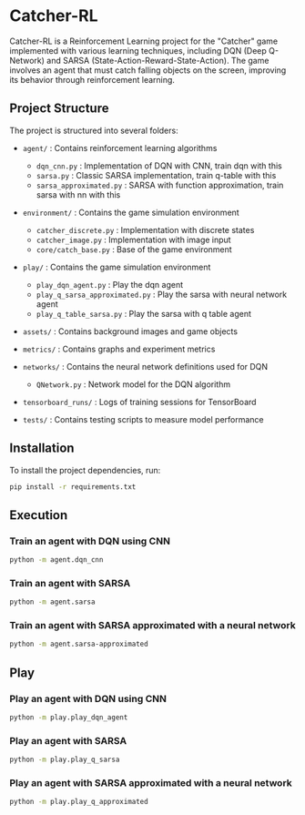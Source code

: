 # Catcher-RL

Catcher-RL is a Reinforcement Learning project for the "Catcher" game implemented with various learning techniques, including DQN (Deep Q-Network) and SARSA (State-Action-Reward-State-Action). The game involves an agent that must catch falling objects on the screen, improving its behavior through reinforcement learning.

## Project Structure

The project is structured into several folders:

- `agent/` : Contains reinforcement learning algorithms
  - `dqn_cnn.py` : Implementation of DQN with CNN, train dqn with this
  - `sarsa.py` : Classic SARSA implementation, train q-table with this
  - `sarsa_approximated.py` : SARSA with function approximation, train sarsa with nn with this

- `environment/` : Contains the game simulation environment
  - `catcher_discrete.py` : Implementation with discrete states
  - `catcher_image.py` : Implementation with image input
  - `core/catch_base.py` : Base of the game environment
    
- `play/` : Contains the game simulation environment
  - `play_dqn_agent.py` : Play the dqn agent
  - `play_q_sarsa_approximated.py` : Play the sarsa with neural network agent
  - `play_q_table_sarsa.py` : Play the sarsa with q table agent

- `assets/` : Contains background images and game objects

- `metrics/` : Contains graphs and experiment metrics

- `networks/` : Contains the neural network definitions used for DQN
  - `QNetwork.py` : Network model for the DQN algorithm

- `tensorboard_runs/` : Logs of training sessions for TensorBoard

- `tests/` : Contains testing scripts to measure model performance

## Installation

To install the project dependencies, run:

```bash
pip install -r requirements.txt
```

## Execution

### Train an agent with DQN using CNN
```bash
python -m agent.dqn_cnn
```

### Train an agent with SARSA
```bash
python -m agent.sarsa
```

### Train an agent with SARSA approximated with a neural network
```bash
python -m agent.sarsa-approximated
```

## Play

### Play an agent with DQN using CNN
```bash
python -m play.play_dqn_agent
```

### Play an agent with SARSA
```bash
python -m play.play_q_sarsa
```

### Play an agent with SARSA approximated with a neural network
```bash
python -m play.play_q_approximated
```

